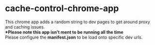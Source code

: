 cache-control-chrome-app
========================

This chrome app adds a random string to dev pages to get around proxy and caching issues.
<br/>
<b>*Please note this app isn't ment to be running all the time</b>
<br/>
Please configure the <b>manifest.json</b> to be load onto specific dev urls.

